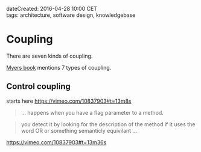 dateCreated: 2016-04-28 10:00 CET  
tags: architecture, software design, knowledgebase    

# Coupling

There are seven kinds of coupling.

[Myers book][coupling-1] mentions 7 types of coupling.

## Control coupling

starts here https://vimeo.com/10837903#t=13m8s

> ... happens when you have a flag parameter to a method.

> you detect it by looking for the description of the method
> if it uses the word OR or something semanticly equivilant ...

https://vimeo.com/10837903#t=13m36s

[coupling-1]: https://www.goodreads.com/book/show/1660854.Composite_Structured_Design
